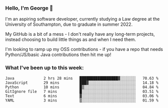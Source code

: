 ### Hello, I'm George 👋

I'm an aspiring software developer, currently studying a Law degree at the University of Southampton, due to graduate in summer 2022. 

My GitHub is a bit of a mess - I don't really have any long-term projects, instead choosing to build little things as and when I need them.

I'm looking to ramp up my OSS contributions - if you have a repo that needs Python/JS/basic Java contributions then hit me up!

<!--
**georgegebbett/georgegebbett** is a ✨ _special_ ✨ repository because its `README.md` (this file) appears on your GitHub profile.

Here are some ideas to get you started:

- 🔭 I’m currently working on ...
- 🌱 I’m currently learning ...
- 👯 I’m looking to collaborate on ...
- 🤔 I’m looking for help with ...
- 💬 Ask me about ...
- 📫 How to reach me: ...
- 😄 Pronouns: ...
- ⚡ Fun fact: ...
-->

### What I've been up to this week:
<!--START_SECTION:waka-->

```text
Java             2 hrs 28 mins   █████████████████▓░░░░░░░   70.63 %
JavaScript       29 mins         ███▓░░░░░░░░░░░░░░░░░░░░░   14.18 %
Python           10 mins         █▒░░░░░░░░░░░░░░░░░░░░░░░   04.84 %
GitIgnore file   7 mins          █░░░░░░░░░░░░░░░░░░░░░░░░   03.51 %
Text             6 mins          ▓░░░░░░░░░░░░░░░░░░░░░░░░   03.06 %
YAML             3 mins          ▒░░░░░░░░░░░░░░░░░░░░░░░░   01.59 %
```

<!--END_SECTION:waka-->
